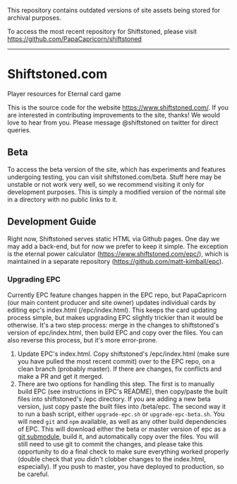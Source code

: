 This repository contains outdated versions of site assets being stored for archival purposes. 

To access the most recent repository for Shiftstoned, please visit https://github.com/PapaCapricorn/shiftstoned

---


# Shiftstoned.com
Player resources for Eternal card game

This is the source code for the website https://www.shiftstoned.com/. If you are interested in contributing improvements to the site, thanks! We would love to hear from you. Please message @shiftstoned on twitter for direct queries.

## Beta

To access the beta version of the site, which has experiments and features undergoing testing, you can visit shiftstoned.com/beta. Stuff here may be unstable or not work very well, so we recommend visiting it only for development purposes. This is simply a modified version of the normal site in a directory with no public links to it.

## Development Guide

Right now, Shiftstoned serves static HTML via Github pages. One day we may add a back-end, but for now we prefer to keep it simple. The exception is the eternal power calculator (https://www.shiftstoned.com/epc/), which is maintained in a separate repository (https://github.com/matt-kimball/epc).

### Upgrading EPC

Currently EPC feature changes happen in the EPC repo, but PapaCapricorn (our main content producer and site owner) updates individual cards by editing epc's index.html (/epc/index.html). This keeps the card updating process simple, but makes upgrading EPC slightly trickier than it would be otherwise. It's a two step process: merge in the changes to shiftstoned's version of epc/index.html, then build EPC and copy over the files. You can also reverse this process, but it's more error-prone.

1. Update EPC's index.html. Copy shiftstoned's /epc/index.html (make sure you have pulled the most recent commit) over to the EPC repo, on a clean branch (probably master). If there are changes, fix conflicts and make a PR and get it merged.
2. There are two options for handling this step. The first is to manually build EPC (see instructions in EPC's README), then copy/paste the built files into shiftstoned's /epc directory. If you are adding a new beta version, just copy paste the built files into /beta/epc. The second way it to run a bash script, either `upgrade-epc.sh` or `upgrade-epc-beta.sh`. You will need `git` and `npm` available, as well as any other build dependencies of EPC. This will download either the beta or master version of epc as a [git submodule](https://git-scm.com/book/en/v2/Git-Tools-Submodules), build it, and automatically copy over the files. You will still need to use git to commit the changes, and please take this opportunity to do a final check to make sure everything worked properly (double check that you didn't clobber changes to the index.html, especially). If you push to master, you have deployed to production, so be careful.
